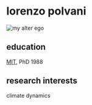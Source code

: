 # lorenzo polvani #

![my alter ego](http://www.columbia.edu/~lmp/lmp.jpg)

## education ##

[MIT](http://www.mit.edu), PhD 1988

## research interests ##

climate dynamics


